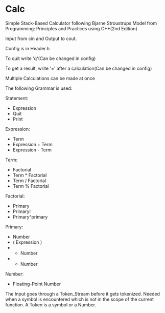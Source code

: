 # Calc
Simple Stack-Based Calculator following Bjarne Stroustrups Model from Programming: Principles and Practices using C++(2nd Edition)

Input from cin and Output to cout.

Config is in Header.h

To quit write 'q'(Can be changed in config)

To get a result, write '=' after a calculation(Can be changed in config)

Multiple Calculations can be made at once

The following Grammar is used:


Statement:
* 	Expression
* 	Quit
* 	Print

Expression:
*	Term
*	Expression + Term
*	Expression - Term

Term:
* Factorial
* Term * Factorial
* Term / Factorial
* Term % Factorial

Factorial:
* Primary
* Primary!
* Primary^primary

Primary:
*	Number
*	( Expression )
*	- Number
*	+ Number

Number:
*	Floating-Point Number

The Input goes through a Token_Stream before it gets tokenized. Needed when a symbol is encountered which is not in the scope of the current function.
A Token is a symbol or a Number.
